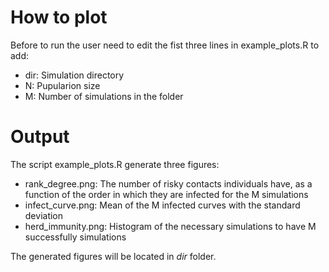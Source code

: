 # How to plot

Before to run the user need to edit the fist three lines in example_plots.R to add: 
  - dir: Simulation directory
  - N: Pupularion size 
  - M: Number of simulations in the folder

# Output 

The script example_plots.R generate three figures:
  - rank_degree.png: The number of risky contacts individuals have, as a function of the order in which they are
infected for the M simulations
  - infect_curve.png: Mean of the M infected curves with the standard deviation
  - herd_immunity.png: Histogram of the necessary simulations to have M successfully simulations

The generated figures will be located in *dir* folder. 
